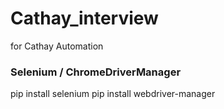 # Cathay_interview
for Cathay Automation

### Selenium / ChromeDriverManager
pip install selenium
pip install webdriver-manager
